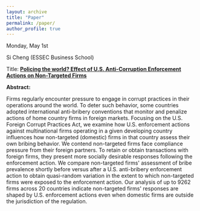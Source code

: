 ```yaml
---
layout: archive
title: "Paper"
permalink: /paper/
author_profile: true
---
```



Monday, May 1st

Si Cheng (ESSEC Business School)

Title: <a href="https://gsipe-workshop.github.io/files/SiChengGSIPE2023.pdf">**Policing the world? Effect of U.S. Anti-Corruption Enforcement Actions on Non-Targeted Firms**</a>


**Abstract:**

Firms regularly encounter pressure to engage in corrupt practices in their operations around the world. To deter such behavior, some countries adopted international anti-bribery conventions that monitor and penalize actions of home country firms in foreign markets. Focusing on the U.S. Foreign Corrupt Practices Act, we examine how U.S. enforcement actions against multinational firms operating in a given developing country influences how non-targeted (domestic) firms in that country assess their own bribing behavior. We contend non-targeted firms face compliance pressure from their foreign partners. To retain or obtain transactions with foreign firms, they present more socially desirable responses following the enforcement action. We compare non-targeted firms' assessment of bribe prevalence shortly before versus after a U.S. anti-bribery enforcement action to obtain quasi-random variation in the extent to which non-targeted firms were exposed to the enforcement action. Our analysis of up to 9262 firms across 20 countries indicate non-targeted firms' responses are shaped by U.S. enforcement actions even when domestic firms are outside the jurisdiction of the regulation.
